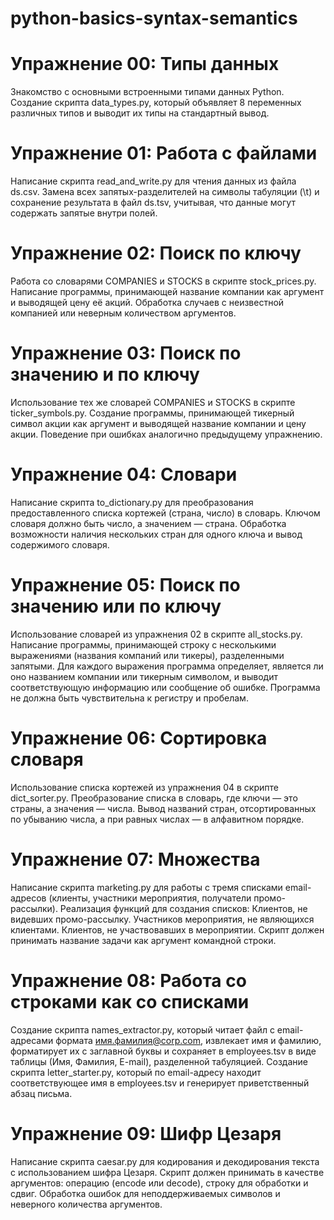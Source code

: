 # python-basics-syntax-semantics

# Упражнение 00: Типы данных
Знакомство с основными встроенными типами данных Python.
Создание скрипта data_types.py, который объявляет 8 переменных различных типов и выводит их типы на стандартный вывод.

# Упражнение 01: Работа с файлами
Написание скрипта read_and_write.py для чтения данных из файла ds.csv.
Замена всех запятых-разделителей на символы табуляции (\t) и сохранение результата в файл ds.tsv, учитывая, что данные могут содержать запятые внутри полей.

# Упражнение 02: Поиск по ключу
Работа со словарями COMPANIES и STOCKS в скрипте stock_prices.py.
Написание программы, принимающей название компании как аргумент и выводящей цену её акций. Обработка случаев с неизвестной компанией или неверным количеством аргументов.

# Упражнение 03: Поиск по значению и по ключу
Использование тех же словарей COMPANIES и STOCKS в скрипте ticker_symbols.py.
Создание программы, принимающей тикерный символ акции как аргумент и выводящей название компании и цену акции. Поведение при ошибках аналогично предыдущему упражнению.

# Упражнение 04: Словари
Написание скрипта to_dictionary.py для преобразования предоставленного списка кортежей (страна, число) в словарь.
Ключом словаря должно быть число, а значением — страна. Обработка возможности наличия нескольких стран для одного ключа и вывод содержимого словаря.

# Упражнение 05: Поиск по значению или по ключу
Использование словарей из упражнения 02 в скрипте all_stocks.py.
Написание программы, принимающей строку с несколькими выражениями (названия компаний или тикеры), разделенными запятыми.
Для каждого выражения программа определяет, является ли оно названием компании или тикерным символом, и выводит соответствующую информацию или сообщение об ошибке. Программа не должна быть чувствительна к регистру и пробелам.

# Упражнение 06: Сортировка словаря
Использование списка кортежей из упражнения 04 в скрипте dict_sorter.py.
Преобразование списка в словарь, где ключи — это страны, а значения — числа.
Вывод названий стран, отсортированных по убыванию числа, а при равных числах — в алфавитном порядке.

# Упражнение 07: Множества
Написание скрипта marketing.py для работы с тремя списками email-адресов (клиенты, участники мероприятия, получатели промо-рассылки).
Реализация функций для создания списков:
Клиентов, не видевших промо-рассылку.
Участников мероприятия, не являющихся клиентами.
Клиентов, не участвовавших в мероприятии.
Скрипт должен принимать название задачи как аргумент командной строки.

# Упражнение 08: Работа со строками как со списками
Создание скрипта names_extractor.py, который читает файл с email-адресами формата имя.фамилия@corp.com, извлекает имя и фамилию, форматирует их с заглавной буквы и сохраняет в employees.tsv в виде таблицы (Имя, Фамилия, E-mail), разделенной табуляцией.
Создание скрипта letter_starter.py, который по email-адресу находит соответствующее имя в employees.tsv и генерирует приветственный абзац письма.

# Упражнение 09: Шифр Цезаря
Написание скрипта caesar.py для кодирования и декодирования текста с использованием шифра Цезаря.
Скрипт должен принимать в качестве аргументов: операцию (encode или decode), строку для обработки и сдвиг.
Обработка ошибок для неподдерживаемых символов и неверного количества аргументов.

